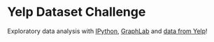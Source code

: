 Yelp Dataset Challenge
======================

Exploratory data analysis with [IPython](http://ipython.org/), [GraphLab](https://dato.com/products/create/) and [data from Yelp](http://www.yelp.com/dataset_challenge/)!

